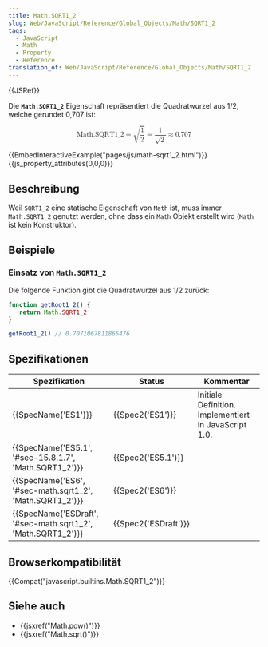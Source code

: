 ```yaml
---
title: Math.SQRT1_2
slug: Web/JavaScript/Reference/Global_Objects/Math/SQRT1_2
tags:
  - JavaScript
  - Math
  - Property
  - Reference
translation_of: Web/JavaScript/Reference/Global_Objects/Math/SQRT1_2
---
```

{{JSRef}}

Die **`Math.SQRT1_2`** Eigenschaft repräsentiert die Quadratwurzel aus 1/2, welche gerundet 0,707 ist:

<math display="block"><semantics><mrow><mstyle mathvariant="monospace"><mi>Math.SQRT1_2</mi></mstyle><mo>=</mo><msqrt><mfrac><mn>1</mn><mn>2</mn></mfrac></msqrt><mo>=</mo><mfrac><mn>1</mn><msqrt><mn>2</mn></msqrt></mfrac><mo>≈</mo><mn>0,707</mn></mrow><annotation encoding="TeX">\mathtt{\mi{Math.SQRT1_2}} = \sqrt{\frac{1}{2}} = \frac{1}{\sqrt{2}} \approx 0,707</annotation></semantics></math>

{{EmbedInteractiveExample("pages/js/math-sqrt1_2.html")}}{{js_property_attributes(0,0,0)}}

## Beschreibung

Weil `SQRT1_2` eine statische Eigenschaft von `Math` ist, muss immer `Math.SQRT1_2` genutzt werden, ohne dass ein `Math` Objekt erstellt wird (`Math` ist kein Konstruktor).

## Beispiele

### Einsatz von `Math.SQRT1_2`

Die folgende Funktion gibt die Quadratwurzel aus 1/2 zurück:

```js
function getRoot1_2() {
   return Math.SQRT1_2
}

getRoot1_2() // 0.7071067811865476
```

## Spezifikationen

| Spezifikation                                                                    | Status                       | Kommentar                                             |
| -------------------------------------------------------------------------------- | ---------------------------- | ----------------------------------------------------- |
| {{SpecName('ES1')}}                                                         | {{Spec2('ES1')}}         | Initiale Definition. Implementiert in JavaScript 1.0. |
| {{SpecName('ES5.1', '#sec-15.8.1.7', 'Math.SQRT1_2')}}         | {{Spec2('ES5.1')}}     |                                                       |
| {{SpecName('ES6', '#sec-math.sqrt1_2', 'Math.SQRT1_2')}}     | {{Spec2('ES6')}}         |                                                       |
| {{SpecName('ESDraft', '#sec-math.sqrt1_2', 'Math.SQRT1_2')}} | {{Spec2('ESDraft')}} |                                                       |

## Browserkompatibilität

{{Compat("javascript.builtins.Math.SQRT1_2")}}

## Siehe auch

- {{jsxref("Math.pow()")}}
- {{jsxref("Math.sqrt()")}}
